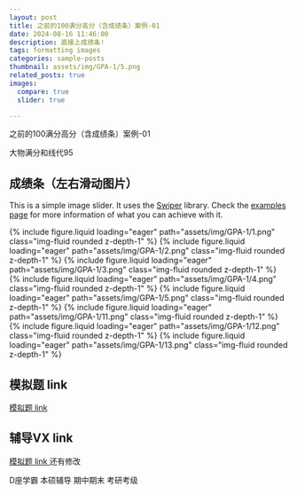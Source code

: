 ```yaml
---
layout: post
title: 之前的100满分高分（含成绩条）案例-01
date: 2024-08-16 11:46:00
description: 直接上成绩条!
tags: formatting images
categories: sample-posts
thumbnail: assets/img/GPA-1/5.png
related_posts: true
images:
  compare: true
  slider: true

---
```


之前的100满分高分（含成绩条）案例-01

大物满分和线代95 



## 成绩条（左右滑动图片）

This is a simple image slider. It uses the [Swiper](https://swiperjs.com/) library. Check the [examples page](https://swiperjs.com/demos) for more information of what you can achieve with it.

<swiper-container keyboard="true" navigation="true" pagination="true" pagination-clickable="true" pagination-dynamic-bullets="true" rewind="true">
  <swiper-slide>{% include figure.liquid loading="eager" path="assets/img/GPA-1/1.png" class="img-fluid rounded z-depth-1" %}</swiper-slide>
  <swiper-slide>{% include figure.liquid loading="eager" path="assets/img/GPA-1/2.png" class="img-fluid rounded z-depth-1" %}</swiper-slide>
  <swiper-slide>{% include figure.liquid loading="eager" path="assets/img/GPA-1/3.png" class="img-fluid rounded z-depth-1" %}</swiper-slide>
  <swiper-slide>{% include figure.liquid loading="eager" path="assets/img/GPA-1/4.png" class="img-fluid rounded z-depth-1" %}</swiper-slide>
  <swiper-slide>{% include figure.liquid loading="eager" path="assets/img/GPA-1/5.png" class="img-fluid rounded z-depth-1" %}</swiper-slide>
  <swiper-slide>{% include figure.liquid loading="eager" path="assets/img/GPA-1/11.png" class="img-fluid rounded z-depth-1" %}</swiper-slide>
  <swiper-slide>{% include figure.liquid loading="eager" path="assets/img/GPA-1/12.png" class="img-fluid rounded z-depth-1" %}</swiper-slide>
  <swiper-slide>{% include figure.liquid loading="eager" path="assets/img/GPA-1/13.png" class="img-fluid rounded z-depth-1" %}</swiper-slide>
</swiper-container>

## 模拟题 link

<a href="_projects">模拟题 link </a>



## 辅导VX link

<a href="_projects">模拟题 link </a>
还有修改

<div class="caption">
    D座学霸 本硕辅导 期中期末 考研考级
</div>
